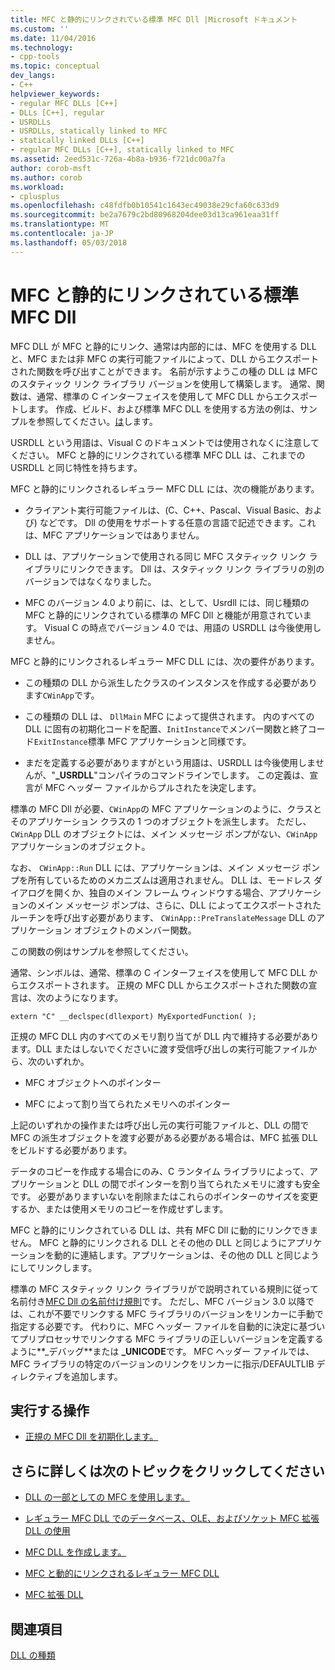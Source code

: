 ```yaml
---
title: MFC と静的にリンクされている標準 MFC Dll |Microsoft ドキュメント
ms.custom: ''
ms.date: 11/04/2016
ms.technology:
- cpp-tools
ms.topic: conceptual
dev_langs:
- C++
helpviewer_keywords:
- regular MFC DLLs [C++]
- DLLs [C++], regular
- USRDLLs
- USRDLLs, statically linked to MFC
- statically linked DLLs [C++]
- regular MFC DLLs [C++], statically linked to MFC
ms.assetid: 2eed531c-726a-4b8a-b936-f721dc00a7fa
author: corob-msft
ms.author: corob
ms.workload:
- cplusplus
ms.openlocfilehash: c48fdfb0b10541c1643ec49038e29cfa60c633d9
ms.sourcegitcommit: be2a7679c2bd80968204dee03d13ca961eaa31ff
ms.translationtype: MT
ms.contentlocale: ja-JP
ms.lasthandoff: 05/03/2018
---
```

# <a name="regular-mfc-dlls-statically-linked-to-mfc"></a>MFC と静的にリンクされている標準 MFC Dll
MFC DLL が MFC と静的にリンク、通常は内部的には、MFC を使用する DLL と、MFC または非 MFC の実行可能ファイルによって、DLL からエクスポートされた関数を呼び出すことができます。 名前が示すようこの種の DLL は MFC のスタティック リンク ライブラリ バージョンを使用して構築します。 通常、関数は、通常、標準の C インターフェイスを使用して MFC DLL からエクスポートします。 作成、ビルド、および標準 MFC DLL を使用する方法の例は、サンプルを参照してください。[は](https://github.com/Microsoft/VCSamples/tree/master/VC2010Samples/MFC/advanced/DllScreenCap)します。  
  
 USRDLL という用語は、Visual C のドキュメントでは使用されなくに注意してください。 MFC と静的にリンクされている標準 MFC DLL は、これまでの USRDLL と同じ特性を持ちます。  
  
 MFC と静的にリンクされるレギュラー MFC DLL には、次の機能があります。  
  
-   クライアント実行可能ファイルは、(C、C++、Pascal、Visual Basic、および) などです。 Dll の使用をサポートする任意の言語で記述できます。これは、MFC アプリケーションではありません。  
  
-   DLL は、アプリケーションで使用される同じ MFC スタティック リンク ライブラリにリンクできます。 Dll は、スタティック リンク ライブラリの別のバージョンではなくなりました。  
  
-   MFC のバージョン 4.0 より前に、は、として、Usrdll には、同じ種類の MFC と静的にリンクされている標準の MFC Dll と機能が用意されています。 Visual C の時点でバージョン 4.0 では、用語の USRDLL は今後使用しません。  
  
 MFC と静的にリンクされるレギュラー MFC DLL には、次の要件があります。  
  
-   この種類の DLL から派生したクラスのインスタンスを作成する必要があります`CWinApp`です。  
  
-   この種類の DLL は、 `DllMain` MFC によって提供されます。 内のすべての DLL に固有の初期化コードを配置、`InitInstance`でメンバー関数と終了コード`ExitInstance`標準 MFC アプリケーションと同様です。  
  
-   まだを定義する必要がありますがという用語は、USRDLL は今後使用しませんが、"**_USRDLL**"コンパイラのコマンドラインでします。 この定義は、宣言が MFC ヘッダー ファイルからプルされたを決定します。  
  
 標準の MFC Dll が必要、`CWinApp`の MFC アプリケーションのように、クラスとそのアプリケーション クラスの 1 つのオブジェクトを派生します。 ただし、 `CWinApp` DLL のオブジェクトには、メイン メッセージ ポンプがない、`CWinApp`アプリケーションのオブジェクト。  
  
 なお、 `CWinApp::Run` DLL には、アプリケーションは、メイン メッセージ ポンプを所有しているためのメカニズムは適用されません。 DLL は、モードレス ダイアログを開くか、独自のメイン フレーム ウィンドウする場合、アプリケーションのメイン メッセージ ポンプは、さらに、DLL によってエクスポートされたルーチンを呼び出す必要があります、 `CWinApp::PreTranslateMessage` DLL のアプリケーション オブジェクトのメンバー関数。  
  
 この関数の例はサンプルを参照してください。  
  
 通常、シンボルは、通常、標準の C インターフェイスを使用して MFC DLL からエクスポートされます。 正規の MFC DLL からエクスポートされた関数の宣言は、次のようになります。  
  
```  
extern "C" __declspec(dllexport) MyExportedFunction( );  
```  
  
 正規の MFC DLL 内のすべてのメモリ割り当てが DLL 内で維持する必要があります。DLL またはしないでくださいに渡す受信呼び出しの実行可能ファイルから、次のいずれか。  
  
-   MFC オブジェクトへのポインター  
  
-   MFC によって割り当てられたメモリへのポインター  
  
 上記のいずれかの操作または呼び出し元の実行可能ファイルと、DLL の間で MFC の派生オブジェクトを渡す必要がある必要がある場合は、MFC 拡張 DLL をビルドする必要があります。  
  
 データのコピーを作成する場合にのみ、C ランタイム ライブラリによって、アプリケーションと DLL の間でポインターを割り当てられたメモリに渡すも安全です。 必要がありますいないを削除またはこれらのポインターのサイズを変更するか、または使用メモリのコピーを作成せずします。  
  
 MFC と静的にリンクされている DLL は、共有 MFC Dll に動的にリンクできません。 MFC と静的にリンクされる DLL とその他の DLL と同じようにアプリケーションを動的に連結します。アプリケーションは、その他の DLL と同じようにしてリンクします。  
  
 標準の MFC スタティック リンク ライブラリがで説明されている規則に従って名前付き[MFC Dll の名前付け規則](../mfc/mfc-library-versions.md#mfc-static-library-naming-conventions)です。 ただし、MFC バージョン 3.0 以降では、これが不要でリンクする MFC ライブラリのバージョンをリンカーに手動で指定する必要です。 代わりに、MFC ヘッダー ファイルを自動的に決定に基づいてプリプロセッサでリンクする MFC ライブラリの正しいバージョンを定義するように**\_デバッグ**または **_UNICODE**です。 MFC ヘッダー ファイルでは、MFC ライブラリの特定のバージョンのリンクをリンカーに指示/DEFAULTLIB ディレクティブを追加します。  
  
## <a name="what-do-you-want-to-do"></a>実行する操作  
  
-   [正規の MFC Dll を初期化します。](../build/run-time-library-behavior.md#initializing-regular-dlls)  
  
## <a name="what-do-you-want-to-know-more-about"></a>さらに詳しくは次のトピックをクリックしてください  
  
-   [DLL の一部としての MFC を使用します。](../mfc/tn011-using-mfc-as-part-of-a-dll.md)  
  
-   [レギュラー MFC DLL でのデータベース、OLE、およびソケット MFC 拡張 DLL の使用](../build/using-database-ole-and-sockets-extension-dlls-in-regular-dlls.md)  
  
-   [MFC DLL を作成します。](../mfc/reference/mfc-dll-wizard.md)  
  
-   [MFC と動的にリンクされるレギュラー MFC DLL](../build/regular-dlls-dynamically-linked-to-mfc.md)  
  
-   [MFC 拡張 DLL](../build/extension-dlls-overview.md)  
  
## <a name="see-also"></a>関連項目  
 [DLL の種類](../build/kinds-of-dlls.md)